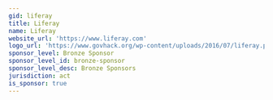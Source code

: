 ```yaml
---
gid: liferay
title: Liferay
name: Liferay
website_url: 'https://www.liferay.com'
logo_url: 'https://www.govhack.org/wp-content/uploads/2016/07/liferay.png'
sponsor_level: Bronze Sponsor
sponsor_level_id: bronze-sponsor
sponsor_level_desc: Bronze Sponsors
jurisdiction: act
is_sponsor: true
---
```

